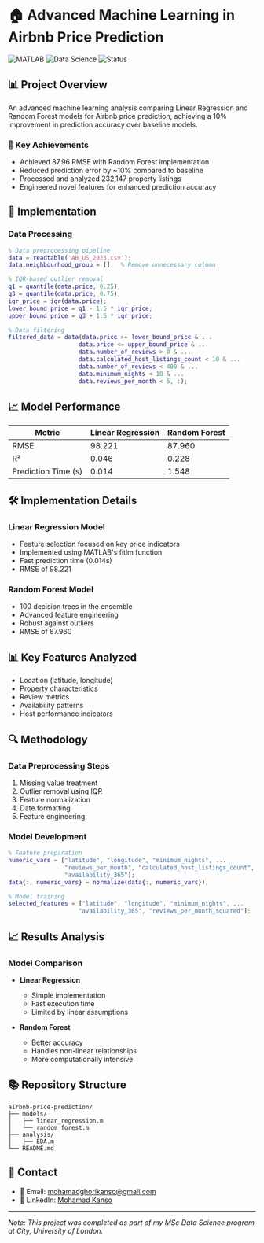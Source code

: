 # 🏠 Advanced Machine Learning in Airbnb Price Prediction
![MATLAB](https://img.shields.io/badge/MATLAB-R2023a-orange.svg)
![Data Science](https://img.shields.io/badge/Data_Science-Analysis-blue.svg)
![Status](https://img.shields.io/badge/Status-Completed-success.svg)

## 📊 Project Overview

An advanced machine learning analysis comparing Linear Regression and Random Forest models for Airbnb price prediction, achieving a 10% improvement in prediction accuracy over baseline models.

### 🎯 Key Achievements
- Achieved 87.96 RMSE with Random Forest implementation
- Reduced prediction error by ~10% compared to baseline
- Processed and analyzed 232,147 property listings
- Engineered novel features for enhanced prediction accuracy

## 🔬  Implementation

### Data Processing
```matlab
% Data preprocessing pipeline
data = readtable('AB_US_2023.csv');
data.neighbourhood_group = [];  % Remove unnecessary column

% IQR-based outlier removal
q1 = quantile(data.price, 0.25);
q3 = quantile(data.price, 0.75);
iqr_price = iqr(data.price);
lower_bound_price = q1 - 1.5 * iqr_price;
upper_bound_price = q3 + 1.5 * iqr_price;

% Data filtering
filtered_data = data(data.price >= lower_bound_price & ...
                    data.price <= upper_bound_price & ...
                    data.number_of_reviews > 0 & ...
                    data.calculated_host_listings_count < 10 & ...
                    data.number_of_reviews < 400 & ...
                    data.minimum_nights < 10 & ...
                    data.reviews_per_month < 5, :);
```

## 📈 Model Performance

| Metric | Linear Regression | Random Forest |
|--------|------------------|---------------|
| RMSE | 98.221 | 87.960 |
| R² | 0.046 | 0.228 |
| Prediction Time (s) | 0.014 | 1.548 |

## 🛠️ Implementation Details

### Linear Regression Model
- Feature selection focused on key price indicators
- Implemented using MATLAB's fitlm function
- Fast prediction time (0.014s)
- RMSE of 98.221

### Random Forest Model
- 100 decision trees in the ensemble
- Advanced feature engineering
- Robust against outliers
- RMSE of 87.960

## 📊 Key Features Analyzed
- Location (latitude, longitude)
- Property characteristics
- Review metrics
- Availability patterns
- Host performance indicators

## 🔍 Methodology

### Data Preprocessing Steps
1. Missing value treatment
2. Outlier removal using IQR
3. Feature normalization
4. Date formatting
5. Feature engineering

### Model Development
```matlab
% Feature preparation
numeric_vars = ["latitude", "longitude", "minimum_nights", ...
                "reviews_per_month", "calculated_host_listings_count", ...
                "availability_365"];
data{:, numeric_vars} = normalize(data{:, numeric_vars});

% Model training
selected_features = ["latitude", "longitude", "minimum_nights", ...
                    "availability_365", "reviews_per_month_squared"];
```

## 📈 Results Analysis

### Model Comparison
- **Linear Regression**
  - Simple implementation
  - Fast execution time
  - Limited by linear assumptions

- **Random Forest**
  - Better accuracy
  - Handles non-linear relationships
  - More computationally intensive

## 📚 Repository Structure

```
airbnb-price-prediction/
├── models/
│   ├── linear_regression.m
│   └── random_forest.m
├── analysis/
│   ├── EDA.m
└── README.md
```


## 📮 Contact

- 📧 Email: mohamadghorikanso@gmail.com
- 💼 LinkedIn: [Mohamad Kanso](https://www.linkedin.com/in/mohamad-kanso/)


---
*Note: This project was completed as part of my MSc Data Science program at City, University of London.*
